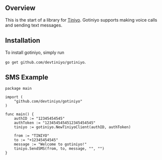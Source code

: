 ## Overview
This is the start of a library for [Tiniyo](https://www.tiniyo.com/). Gotiniyo supports making voice calls and sending text messages.

## Installation
To install gotiniyo, simply run 

`go get github.com/devtiniyo/gotiniyo`.

## SMS Example

	package main

	import (
		"github.com/devtiniyo/gotiniyo"
	)

	func main() {
		authID := "12345454545"
		authToken := "1234545454512345454545"
		tiniyo := gotiniyo.NewTiniyoClient(authID, authToken)

		from := "TINIYO"
		to := "+12345454545"
		message := "Welcome to gotiniyo!"
		tiniyo.SendSMS(from, to, message, "", "")
	}


